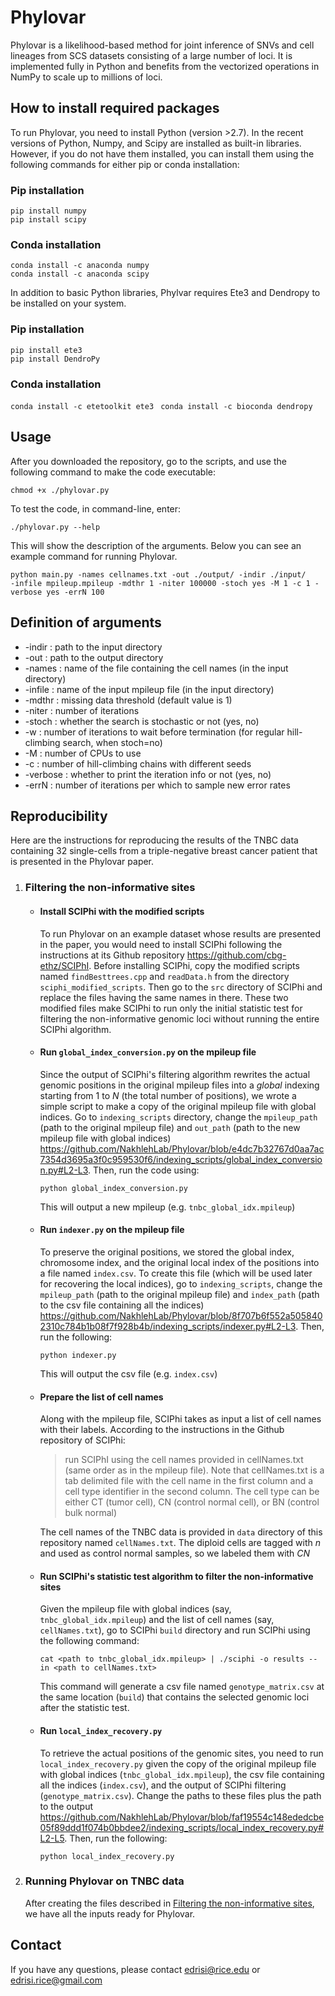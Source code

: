 # Phylovar
Phylovar is a likelihood-based method for joint inference of SNVs and cell lineages from SCS datasets consisting of a large number of loci. It is implemented fully in Python and benefits from the vectorized operations in NumPy to scale up to millions of loci. 

## How to install required packages 
To run Phylovar, you need to install Python (version >2.7). In the recent versions of Python, Numpy, and Scipy are installed as built-in libraries. However, if you do not have them installed, you can install them using the following commands for either pip or conda installation:
### Pip installation
```
pip install numpy
pip install scipy
```
### Conda installation
```
conda install -c anaconda numpy
conda install -c anaconda scipy
```
In addition to basic Python libraries, Phylvar requires Ete3 and Dendropy to be installed on your system. 
### Pip installation
```
pip install ete3
pip install DendroPy
```
### Conda installation
``` conda install -c etetoolkit ete3 ```
``` conda install -c bioconda dendropy```
## Usage
After you downloaded the repository, go to the scripts, and use the following command to make the code executable:
```
chmod +x ./phylovar.py
```
To test the code, in command-line, enter:
```
./phylovar.py --help
```
This will show the description of the arguments. Below you can see an example command for running Phylovar.
```
python main.py -names cellnames.txt -out ./output/ -indir ./input/ 
-infile mpileup.mpileup -mdthr 1 -niter 100000 -stoch yes -M 1 -c 1 -verbose yes -errN 100
```

## Definition of arguments
* -indir : path to the input directory
* -out : path to the output directory
* -names : name of the file containing the cell names (in the input directory)
* -infile : name of the input mpileup file (in the input directory)
* -mdthr : missing data threshold (default value is 1)
* -niter : number of iterations
* -stoch : whether the search is stochastic or not (yes, no)
* -w : number of iterations to wait before termination (for regular hill-climbing search, when stoch=no)
* -M : number of CPUs to use 
* -c : number of hill-climbing chains with different seeds
* -verbose : whether to print the iteration info or not (yes, no)
* -errN : number of iterations per which to sample new error rates


## Reproducibility
Here are the instructions for reproducing the results of the TNBC data containing 32 single-cells from a triple-negative breast cancer patient that is presented in the Phylovar paper.
1. ### Filtering the non-informative sites
   - #### Install SCIPhi with the modified scripts
     To run Phylovar on an example dataset whose results are presented in the paper, you would need to install SCIPhi following the instructions at its Github repository https://github.com/cbg-ethz/SCIPhI. Before installing SCIPhi, copy the modified scripts named `findBesttrees.cpp` and `readData.h` from the directory `sciphi_modified_scripts`. Then go to the `src` directory of SCIPhi and replace the files having the same names in there. These two modified files make SCIPhi to run only the initial statistic test for filtering the non-informative genomic loci without running the entire SCIPhi algorithm.
   - #### Run `global_index_conversion.py` on the mpileup file
     Since the output of SCIPhi's filtering algorithm rewrites the actual genomic positions in the original mpileup files into a *global* indexing starting from 1 to *N*  (the total number of positions), we wrote a simple script to make a copy of the original mpileup file with global indices. Go to `indexing_scripts` directory, change the `mpileup_path` (path to the original mpileup file) and `out_path` (path to the new mpileup file with global indices) https://github.com/NakhlehLab/Phylovar/blob/e4dc7b32767d0aa7ac7354d3695a3f0c959530f6/indexing_scripts/global_index_conversion.py#L2-L3. 
     Then, run the code using:
     ```
     python global_index_conversion.py
     ```
     This will output a new mpileup (e.g. `tnbc_global_idx.mpileup`)
   - #### Run `indexer.py` on the mpileup file
     To preserve the original positions, we stored the global index, chromosome index, and the original local index of the positions into a file named `index.csv`. To create this file (which will be used later for recovering the local indices), go to `indexing_scripts`, change the `mpileup_path` (path to the original mpileup file) and `index_path` (path to the csv file containing all the indices) https://github.com/NakhlehLab/Phylovar/blob/8f707b6f552a5058402310c784b1b08f7f928b4b/indexing_scripts/indexer.py#L2-L3.
     Then, run the following:
     ```
     python indexer.py
     ```
     This will output the csv file (e.g. `index.csv`)
   - #### Prepare the list of cell names
     Along with the mpileup file, SCIPhi takes as input a list of cell names with their labels. According to the instructions in the Github repository of SCIPhi:
     > run SCIPhI using the cell names provided in cellNames.txt (same order as in the mpileup file). Note that cellNames.txt is a tab delimited file with the cell name in the first column and a cell type identifier in the second column. The cell type can be either CT (tumor cell), CN (control normal cell), or BN (control bulk normal)
     
     The cell names of the TNBC data is provided in `data` directory of this repository named `cellNames.txt`. The diploid cells are tagged with *n* and used as control normal samples, so we labeled them with *CN* 
   - #### Run SCIPhi's statistic test algorithm to filter the non-informative sites
     Given the mpileup file with global indices (say, `tnbc_global_idx.mpileup`) and the list of cell names (say, `cellNames.txt`), go to SCIPhi `build` directory and run SCIPhi using the following command:
     ```
     cat <path to tnbc_global_idx.mpileup> | ./sciphi -o results --in <path to cellNames.txt>
     ```
     This command will generate a csv file named `genotype_matrix.csv` at the same location (`build`) that contains the selected genomic loci after the statistic test.
   - #### Run `local_index_recovery.py`
     To retrieve the actual positions of the genomic sites, you need to run `local_index_recovery.py` given the copy of the original mpileup file with global indices (`tnbc_global_idx.mpileup`), the csv file containing all the indices (`index.csv`), and the output of SCIPhi filtering (`genotype_matrix.csv`). Change the paths to these files plus the path to the output https://github.com/NakhlehLab/Phylovar/blob/faf19554c148ededcbe05f89ddd1f074b0bbdee2/indexing_scripts/local_index_recovery.py#L2-L5. Then, run the following:
     ```
     python local_index_recovery.py
     ```
2. ### Running Phylovar on TNBC data
   After creating the files described in [Filtering the non-informative sites](https://github.com/NakhlehLab/Phylovar/blob/main/README.md#filtering-the-non-informative-sites), we have all the inputs ready for Phylovar. 
## Contact
If you have any questions, please contact edrisi@rice.edu or edrisi.rice@gmail.com
